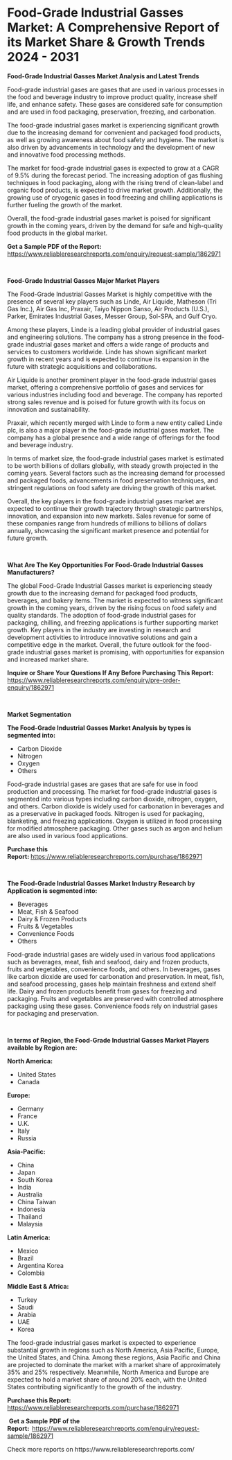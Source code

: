 <p><h1>Food-Grade Industrial Gasses Market: A Comprehensive Report of its Market Share & Growth Trends 2024 - 2031</h1></p><p><strong>Food-Grade Industrial Gasses Market Analysis and Latest Trends</strong></p>
<p><p>Food-grade industrial gases are gases that are used in various processes in the food and beverage industry to improve product quality, increase shelf life, and enhance safety. These gases are considered safe for consumption and are used in food packaging, preservation, freezing, and carbonation.</p><p>The food-grade industrial gases market is experiencing significant growth due to the increasing demand for convenient and packaged food products, as well as growing awareness about food safety and hygiene. The market is also driven by advancements in technology and the development of new and innovative food processing methods.</p><p>The market for food-grade industrial gases is expected to grow at a CAGR of 9.5% during the forecast period. The increasing adoption of gas flushing techniques in food packaging, along with the rising trend of clean-label and organic food products, is expected to drive market growth. Additionally, the growing use of cryogenic gases in food freezing and chilling applications is further fueling the growth of the market.</p><p>Overall, the food-grade industrial gases market is poised for significant growth in the coming years, driven by the demand for safe and high-quality food products in the global market.</p></p>
<p><strong>Get a Sample PDF of the Report:&nbsp;</strong> <a href="https://www.reliableresearchreports.com/enquiry/request-sample/1862971">https://www.reliableresearchreports.com/enquiry/request-sample/1862971</a></p>
<p>&nbsp;</p>
<p><strong>Food-Grade Industrial Gasses Major Market Players</strong></p>
<p><p>The Food-Grade Industrial Gasses Market is highly competitive with the presence of several key players such as Linde, Air Liquide, Matheson (Tri Gas Inc.), Air Gas Inc, Praxair, Taiyo Nippon Sanso, Air Products (U.S.), Parker, Emirates Industrial Gases, Messer Group, Sol-SPA, and Gulf Cryo.</p><p>Among these players, Linde is a leading global provider of industrial gases and engineering solutions. The company has a strong presence in the food-grade industrial gases market and offers a wide range of products and services to customers worldwide. Linde has shown significant market growth in recent years and is expected to continue its expansion in the future with strategic acquisitions and collaborations.</p><p>Air Liquide is another prominent player in the food-grade industrial gases market, offering a comprehensive portfolio of gases and services for various industries including food and beverage. The company has reported strong sales revenue and is poised for future growth with its focus on innovation and sustainability.</p><p>Praxair, which recently merged with Linde to form a new entity called Linde plc, is also a major player in the food-grade industrial gases market. The company has a global presence and a wide range of offerings for the food and beverage industry.</p><p>In terms of market size, the food-grade industrial gases market is estimated to be worth billions of dollars globally, with steady growth projected in the coming years. Several factors such as the increasing demand for processed and packaged foods, advancements in food preservation techniques, and stringent regulations on food safety are driving the growth of this market.</p><p>Overall, the key players in the food-grade industrial gases market are expected to continue their growth trajectory through strategic partnerships, innovation, and expansion into new markets. Sales revenue for some of these companies range from hundreds of millions to billions of dollars annually, showcasing the significant market presence and potential for future growth.</p></p>
<p>&nbsp;</p>
<p><strong>What Are The Key Opportunities For Food-Grade Industrial Gasses Manufacturers?</strong></p>
<p><p>The global Food-Grade Industrial Gasses market is experiencing steady growth due to the increasing demand for packaged food products, beverages, and bakery items. The market is expected to witness significant growth in the coming years, driven by the rising focus on food safety and quality standards. The adoption of food-grade industrial gases for packaging, chilling, and freezing applications is further supporting market growth. Key players in the industry are investing in research and development activities to introduce innovative solutions and gain a competitive edge in the market. Overall, the future outlook for the food-grade industrial gases market is promising, with opportunities for expansion and increased market share.</p></p>
<p><strong>Inquire or Share Your Questions If Any Before Purchasing This Report:</strong> <a href="https://www.reliableresearchreports.com/enquiry/pre-order-enquiry/1862971">https://www.reliableresearchreports.com/enquiry/pre-order-enquiry/1862971</a></p>
<p>&nbsp;</p>
<p><strong>Market Segmentation</strong></p>
<p><strong>The Food-Grade Industrial Gasses Market Analysis by types is segmented into:</strong></p>
<p><ul><li>Carbon Dioxide</li><li>Nitrogen</li><li>Oxygen</li><li>Others</li></ul></p>
<p><p>Food-grade industrial gases are gases that are safe for use in food production and processing. The market for food-grade industrial gases is segmented into various types including carbon dioxide, nitrogen, oxygen, and others. Carbon dioxide is widely used for carbonation in beverages and as a preservative in packaged foods. Nitrogen is used for packaging, blanketing, and freezing applications. Oxygen is utilized in food processing for modified atmosphere packaging. Other gases such as argon and helium are also used in various food applications.</p></p>
<p><strong>Purchase this Report:&nbsp;</strong><a href="https://www.reliableresearchreports.com/purchase/1862971">https://www.reliableresearchreports.com/purchase/1862971</a></p>
<p>&nbsp;</p>
<p><strong>The Food-Grade Industrial Gasses Market Industry Research by Application is segmented into:</strong></p>
<p><ul><li>Beverages</li><li>Meat, Fish & Seafood</li><li>Dairy & Frozen Products</li><li>Fruits & Vegetables</li><li>Convenience Foods</li><li>Others</li></ul></p>
<p><p>Food-grade industrial gases are widely used in various food applications such as beverages, meat, fish and seafood, dairy and frozen products, fruits and vegetables, convenience foods, and others. In beverages, gases like carbon dioxide are used for carbonation and preservation. In meat, fish, and seafood processing, gases help maintain freshness and extend shelf life. Dairy and frozen products benefit from gases for freezing and packaging. Fruits and vegetables are preserved with controlled atmosphere packaging using these gases. Convenience foods rely on industrial gases for packaging and preservation.</p></p>
<p>&nbsp;</p>
<p><strong>In terms of Region, the Food-Grade Industrial Gasses Market Players available by Region are:</strong></p>
<p>
    <p> <strong> North America: </strong>
        <ul>
            <li>United States</li>
            <li>Canada</li>
        </ul>
        </p> 
    <p> <strong> Europe: </strong>
        <ul>
            <li>Germany</li>
            <li>France</li>
            <li>U.K.</li>
            <li>Italy</li>
            <li>Russia</li>
        </ul>
        </p> 
    <p> <strong> Asia-Pacific: </strong>
        <ul>
            <li>China</li>
            <li>Japan</li>
            <li>South Korea</li>
            <li>India</li>
            <li>Australia</li>
            <li>China Taiwan</li>
            <li>Indonesia</li>
            <li>Thailand</li>
            <li>Malaysia</li>
        </ul>
        </p> 
    <p> <strong> Latin America: </strong>
        <ul>
            <li>Mexico</li>
            <li>Brazil</li>
            <li>Argentina Korea</li>
            <li>Colombia</li>
        </ul>
        </p> 
    <p> <strong> Middle East & Africa: </strong>
        <ul>
            <li>Turkey</li>
            <li>Saudi</li>
            <li>Arabia</li>
            <li>UAE</li>
            <li>Korea</li>
        </ul>
    </p>
    </p>
<p><p>The food-grade industrial gases market is expected to experience substantial growth in regions such as North America, Asia Pacific, Europe, the United States, and China. Among these regions, Asia Pacific and China are projected to dominate the market with a market share of approximately 35% and 25% respectively. Meanwhile, North America and Europe are expected to hold a market share of around 20% each, with the United States contributing significantly to the growth of the industry.</p></p>
<p><strong>Purchase this Report: </strong><a href="https://www.reliableresearchreports.com/purchase/1862971">https://www.reliableresearchreports.com/purchase/1862971</a></p>
<p>&nbsp;<strong>Get a Sample PDF of the Report:&nbsp;&nbsp;</strong><a href="https://www.reliableresearchreports.com/enquiry/request-sample/1862971">https://www.reliableresearchreports.com/enquiry/request-sample/1862971</a></p>
<p><strong></strong></p>
<p>Check more reports on https://www.reliableresearchreports.com/</p>